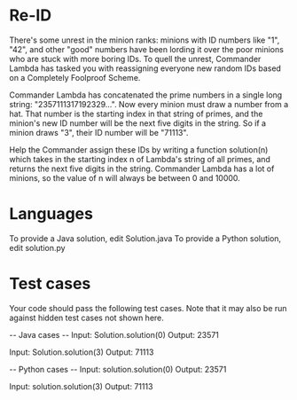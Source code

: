 Re-ID
=====

There's some unrest in the minion ranks: minions with ID numbers like "1", "42", and other "good" numbers have been lording it over the poor minions who are stuck with more boring IDs. To quell the unrest, Commander Lambda has tasked you with reassigning everyone new random IDs based on a Completely Foolproof Scheme.

Commander Lambda has concatenated the prime numbers in a single long string: "2357111317192329...". Now every minion must draw a number from a hat. That number is the starting index in that string of primes, and the minion's new ID number will be the next five digits in the string. So if a minion draws "3", their ID number will be "71113".

Help the Commander assign these IDs by writing a function solution(n) which takes in the starting index n of Lambda's string of all primes, and returns the next five digits in the string. Commander Lambda has a lot of minions, so the value of n will always be between 0 and 10000.

Languages
=========

To provide a Java solution, edit Solution.java
To provide a Python solution, edit solution.py

Test cases
==========
Your code should pass the following test cases.
Note that it may also be run against hidden test cases not shown here.

-- Java cases --
Input:
Solution.solution(0)
Output:
    23571

Input:
Solution.solution(3)
Output:
    71113

-- Python cases --
Input:
solution.solution(0)
Output:
    23571

Input:
solution.solution(3)
Output:
    71113

